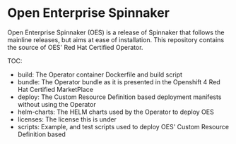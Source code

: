# Open Enterprise Spinnaker
Open Enterprise Spinnaker (OES) is a release of Spinnaker that follows the mainline releases, but aims at ease of installation. This repository contains the source of OES' Red Hat Certified Operator.

TOC:
- build: The Operator container Dockerfile and build script
- bundle: The Operator bundle as it is presented in the Openshift 4 Red Hat Certified MarketPlace
- deploy: The Custom Resource Definition based deployment manifests without using the Operator
- helm-charts: The HELM charts used by the Operator to deploy OES
- licenses: The license this is under
- scripts: Example, and test scripts used to deploy OES' Custom Resource Definition based
